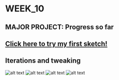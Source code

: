 # WEEK_10

## MAJOR PROJECT: Progress so far
## [Click here to try my first sketch!](https://TajHealy.github.io/CodeWords/week_10/simpleShapePara/) 


## Iterations and tweaking
![alt text](https://github.com/TajHealy/CodeWords/blob/master/week_10/week10images/image1.jpg?raw=true)
![alt text](https://github.com/TajHealy/CodeWords/blob/master/week_10/week10images/image2.jpg?raw=true)
![alt text](https://github.com/TajHealy/CodeWords/blob/master/week_10/week10images/image3.jpg?raw=true)
![alt text](https://github.com/TajHealy/CodeWords/blob/master/week_10/week10images/image4.jpg?raw=true)
